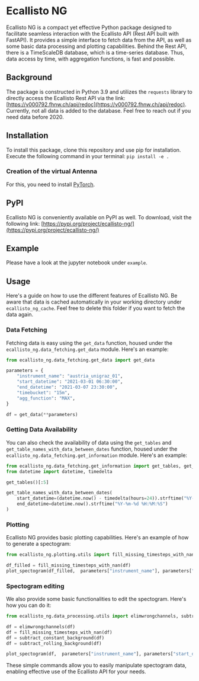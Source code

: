 # Ecallisto NG 
Ecallisto NG is a compact yet effective Python package designed to facilitate seamless interaction with the Ecallisto API (Rest API built with FastAPI). It provides a simple interface to fetch data from the API, as well as some basic data processing and plotting capabilities. Behind the Rest API, there is a TimeScaleDB database, which is a time-series database. Thus, data access by time, with aggregation functions, is fast and possible.

## Background
The package is constructed in Python 3.9 and utilizes the `requests` library to directly access the Ecallisto Rest API via the link: [https://v000792.fhnw.ch/api/redoc](https://v000792.fhnw.ch/api/redoc).
Currently, not all data is added to the database. Feel free to reach out if you need data before 2020. 

## Installation
To install this package, clone this repository and use pip for installation. Execute the following command in your terminal:
```pip install -e .```
### Creation of the virtual Antenna
For this, you need to install [PyTorch](https://pytorch.org/get-started/locally/). 

## PyPI
Ecallisto NG is conveniently available on PyPI as well. To download, visit the following link: [https://pypi.org/project/ecallisto-ng/](https://pypi.org/project/ecallisto-ng/)

## Example
Please have a look at the jupyter notebook under `example`. 

## Usage
Here's a guide on how to use the different features of Ecallisto NG. Be aware that data is cached automatically in your working directory under `ecallisto_ng_cache`. Feel free to delete this folder if you want to fetch the data again.

### Data Fetching
Fetching data is easy using the `get_data` function, housed under the `ecallisto_ng.data_fetching.get_data` module. Here's an example:

```python
from ecallisto_ng.data_fetching.get_data import get_data

parameters = {
    "instrument_name": "austria_unigraz_01",
    "start_datetime": "2021-03-01 06:30:00",
    "end_datetime": "2021-03-07 23:30:00",
    "timebucket": "15m",
    "agg_function": "MAX",
}

df = get_data(**parameters)
```

### Getting Data Availability
You can also check the availability of data using the `get_tables` and `get_table_names_with_data_between_dates` function, housed under the `ecallisto_ng.data_fetching.get_information` module. Here's an example:

```python
from ecallisto_ng.data_fetching.get_information import get_tables, get_table_names_with_data_between_dates
from datetime import datetime, timedelta

get_tables()[:5]

get_table_names_with_data_between_dates(
    start_datetime=(datetime.now() - timedelta(hours=24)).strftime("%Y-%m-%d %H:%M:%S"),
    end_datetime=datetime.now().strftime("%Y-%m-%d %H:%M:%S")
)
```

### Plotting 
Ecallisto NG provides basic plotting capabilities. Here's an example of how to generate a spectogram:
```python
from ecallisto_ng.plotting.utils import fill_missing_timesteps_with_nan, plot_spectogram

df_filled = fill_missing_timesteps_with_nan(df)
plot_spectogram(df_filled,  parameters["instrument_name"], parameters["start_datetime"], parameters["end_datetime"])
```

### Spectogram editing
We also provide some basic functionalities to edit the spectogram. Here's how you can do it:
```python
from ecallisto_ng.data_processing.utils import elimwrongchannels, subtract_constant_background, subtract_rolling_background

df = elimwrongchannels(df)
df = fill_missing_timesteps_with_nan(df)
df = subtract_constant_background(df)
df = subtract_rolling_background(df)

plot_spectogram(df,  parameters["instrument_name"], parameters["start_datetime"], parameters["end_datetime"])
```
These simple commands allow you to easily manipulate spectogram data, enabling effective use of the Ecallisto API for your needs.
